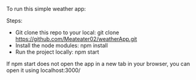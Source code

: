 To run this simple weather app:

Steps:

- Git clone this repo to your local: git clone https://github.com/Meateater02/weatherApp.git
- Install the node modules: npm install
- Run the project locally: npm start

If npm start does not open the app in a new tab in your browser, you can open it using localhost:3000/
